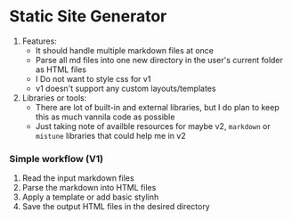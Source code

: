 # Static Site Generator

1. Features:
   - It should handle multiple markdown files at once
   - Parse all md files into one new directory in the user's current folder as HTML files
   - I Do not want to style css for v1
   - v1 doesn't support any custom layouts/templates
2. Libraries or tools:
   - There are lot of built-in and external libraries, but I do plan to keep this as much vannila code as possible
   - Just taking note of availble resources for maybe v2, `markdown` or `mistune` libraries that could help me in v2

### Simple workflow (V1)

1. Read the input markdown files
2. Parse the markdown into HTML files
3. Apply a template or add basic stylinh
4. Save the output HTML files in the desired directory
